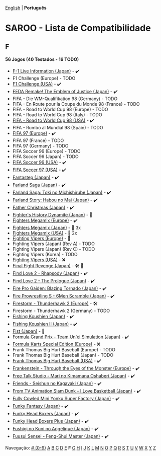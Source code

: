 [English](../en-us/F.md) | **Português**

# SAROO - Lista de Compatibilidade

## F

#### 56 Jogos (40 Testados - 16 TODO)

- [F-1 Live Information (Japan)](../../../Regions/Retails/Japan/GS-9035/01/README.md) - :heavy_check_mark:
- F1 Challenge (Europe) - TODO
- [F1 Challenge (USA)](../../../Regions/Retails/USA/MK-81206/01/README.md) - :heavy_check_mark:
- [FEDA Remake! The Emblem of Justice (Japan)](../../../Regions/Retails/Japan/T-21001G/01/README.md) - :heavy_check_mark:
- FIFA - Die WM-Qualifikation 98 (Germany) - TODO
- FIFA - En Route pour la Coupe du Monde 98 (France) - TODO
- FIFA - Road to World Cup 98 (Europe) - TODO
- FIFA - Road to World Cup 98 (Italy) - TODO
- [FIFA - Road to World Cup 98 (USA)](../../../Regions/Retails/USA/T-5025H/01/README.md) - :heavy_check_mark:
- FIFA - Rumbo al Mundial 98 (Spain) - TODO
- [FIFA 97 (Europe)](../../../Regions/Retails/Europe/T-5017H/01/README.md) - :heavy_check_mark:
- FIFA 97 (France) - TODO
- FIFA 97 (Germany) - TODO
- FIFA Soccer 96 (Europe) - TODO
- FIFA Soccer 96 (Japan) - TODO
- [FIFA Soccer 96 (USA)](../../../Regions/Retails/USA/T-5003H/01/README.md) - :heavy_check_mark:
- [FIFA Soccer 97 (USA)](../../../Regions/Retails/USA/T-5017H/01/README.md) - :heavy_check_mark:
- [Fantastep (Japan)](../../../Regions/Retails/Japan/T-5710G/01/README.md) - :heavy_check_mark:
- [Farland Saga (Japan)](../../../Regions/Retails/Japan/T-32507G/01/README.md) - :heavy_check_mark:
- [Farland Saga: Toki no Michishirube (Japan)](../../../Regions/Retails/Japan/T-32511G/01/README.md) - :heavy_check_mark:
- [Farland Story: Habou no Mai (Japan)](../../../Regions/Retails/Japan/T-32505G/01/README.md) - :heavy_check_mark:
- [Father Christmas (Japan)](../../../Regions/Retails/Japan/T-18504G/01/README.md) - :heavy_check_mark:
- [Fighter's History Dynamite (Japan)](../../../Regions/Retails/Japan/GS-9107/README.md) - :100:
- [Fighters Megamix (Europe)](../../../Regions/Retails/Europe/MK-81073/01/README.md) - :heavy_check_mark:
- [Fighters Megamix (Japan)](../../../Regions/Retails/Japan/GS-9126/README.md) - :minidisc: 3x
- [Fighters Megamix (USA)](../../../Regions/Retails/USA/MK-81073/01/README.md) - :minidisc: 2x
- [Fighting Vipers (Europe)](../../../Regions/Retails/Europe/MK-81041/README.md) - :100:
- Fighting Vipers (Japan) (Rev A) - TODO
- Fighting Vipers (Japan) (Rev C) - TODO
- Fighting Vipers (Korea) - TODO
- [Fighting Vipers (USA)](../../../Regions/Retails/USA/MK-81041/01/README.md) - :x:
- [Final Fight Revenge (Japan)](../../../Regions/Retails/Japan/T-1248G/README.md) - :hammer_and_wrench: :checkered_flag:
- [Find Love 2 - Rhapsody (Japan)](../../../Regions/Retails/Japan/T-34605G/01/README.md) - :heavy_check_mark:
- [Find Love 2 - The Prologue (Japan)](../../../Regions/Retails/Japan/T-34604G/01/README.md) - :heavy_check_mark:
- [Fire Pro Gaiden: Blazing Tornado (Japan)](../../../Regions/Retails/Japan/T-4302G/01/README.md) - :heavy_check_mark:
- [Fire Prowrestling S - 6Men Scramble (Japan)](../../../Regions/Retails/Japan/T-4308G/01/README.md) - :heavy_check_mark:
- [Firestorm - Thunderhawk 2 (Europe)](../../../Regions/Retails/Europe/T-11501H00/01/README.md) - :hammer_and_wrench:
- Firestorm - Thunderhawk 2 (Germany) - TODO
- [Fishing Koushien (Japan)](../../../Regions/Retails/Japan/T-24901G/01/README.md) - :heavy_check_mark:
- [Fishing Koushien II (Japan)](../../../Regions/Retails/Japan/T-24904G/01/README.md) - :heavy_check_mark:
- [Fist (Japan)](../../../Regions/Retails/Japan/T-15015G/README.md) - :100:
- [Formula Grand Prix - Team Un'ei Simulation (Japan)](../../../Regions/Retails/Japan/T-7309G/01/README.md) - :heavy_check_mark:
- [Formula Karts Special Edition (Europe)](../../../Regions/Retails/Europe/MK-81282/01/README.md) - :x:
- Frank Thomas Big Hurt Baseball (Europe) - TODO
- Frank Thomas Big Hurt Baseball (Japan) - TODO
- [Frank Thomas Big Hurt Baseball (USA)](../../../Regions/Retails/USA/T-8138H/01/README.md) - :heavy_check_mark:
- [Frankenstein - Through the Eyes of the Monster (Europe)](../../../Regions/Retails/Europe/T-12511H/01/README.md) - :heavy_check_mark:
- [Free Talk Studio - Mari no Kimamana Oshaberi (Japan)](../../../Regions/Retails/Japan/T-20504G/01/README.md) - :heavy_check_mark:
- [Friends - Seishun no Kagayaki (Japan)](../../../Regions/Retails/Japan/T-20109G/01/README.md) - :heavy_check_mark:
- [From TV Animation Slam Dunk - I Love Basketball (Japan)](../../../Regions/Retails/Japan/T-13301G/01/README.md) - :heavy_check_mark:
- [Fully Cowled Mini Yonku Super Factory (Japan)](../../../Regions/Retails/Japan/T-26407G/01/README.md) - :heavy_check_mark:
- [Funky Fantasy (Japan)](../../../Regions/Retails/Japan/T-20002G/01/README.md) - :heavy_check_mark:
- [Funky Head Boxers (Japan)](../../../Regions/Retails/Japan/T-20003G/01/README.md) - :heavy_check_mark:
- [Funky Head Boxers Plus (Japan)](../../../Regions/Retails/Japan/T-20004G/01/README.md) - :heavy_check_mark:
- [Fushigi no Kuni no Angelique (Japan)](../../../Regions/Retails/Japan/T-7634G/01/README.md) - :heavy_check_mark:
- [Fuusui Sensei - Feng-Shui Master (Japan)](../../../Regions/Retails/Japan/T-21701G/01/README.md) - :heavy_check_mark:

Navegação:
[# (0-9)](./09.md) [A](./A.md) [B](./B.md) [C](./C.md) [D](./D.md) [E](./E.md) **F** [G](./G.md) [H](./H.md) [I](./I.md) [J](./J.md) [K](./K.md) [L](./L.md) [M](./M.md) [N](./N.md) [O](./O.md) [P](./P.md) [Q](./Q.md) [R](./R.md) [S](./S.md) [T](./T.md) [U](./U.md) [V](./V.md) [W](./W.md) [X](./X.md) [Y](./Y.md) [Z](./Z.md)

